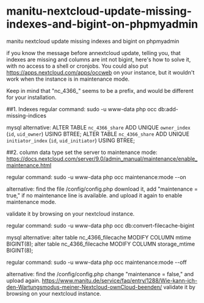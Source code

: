 # manitu-nextcloud-update-missing-indexes-and-bigint-on-phpmyadmin
manitu nextcloud update missing indexes and bigint on phpmyadmin


if you know the message before annextcloud update, telling you, that indexes are missing and columns are int not bigint, here's how to solve it, with no access to a shell or cronjobs.
You could also put https://apps.nextcloud.com/apps/occweb on your instance, but it wouldn't work when the instance is in maintenance mode.

Keep in mind that "nc_4366_" seems to be a prefix, and would be different for your installation.

##1. Indexes
regular command:
sudo -u www-data php occ db:add-missing-indices

mysql alternative:
ALTER TABLE `nc_4366_share` ADD UNIQUE `owner_index` (`id`, `uid_owner`) USING BTREE;
ALTER TABLE `nc_4366_share` ADD UNIQUE `initiator_index` (`id`, `uid_initiator`) USING BTREE;

##2. column data type
set the server to maintenance mode:
https://docs.nextcloud.com/server/9.0/admin_manual/maintenance/enable_maintenance.html

regular command:
sudo -u www-data php occ maintenance:mode --on

alternative:
find the file /config/config.php
download it, 
add "maintenance = true," if no maintenance line is available.
and upload it again to enable maintenance mode.

validate it by browsing on your nextcloud instance.

regular command:
sudo -u www-data php occ db:convert-filecache-bigint

mysql alternative:
alter table nc_4366_filecache MODIFY COLUMN mtime BIGINT(8);
alter table nc_4366_filecache MODIFY COLUMN storage_mtime BIGINT(8);

regular command:
sudo -u www-data php occ maintenance:mode --off

alternative:
find the /config/config.php
change "maintenance = false," and upload again.
https://www.manitu.de/service/faq/entry/1288/Wie-kann-ich-den-Wartungsmodus-meiner-Nextcloud-ownCloud-beenden/
validate it by browsing on your nextcloud instance.

